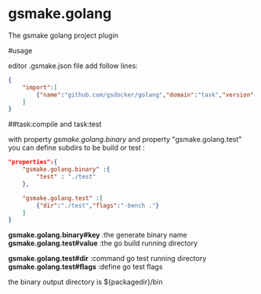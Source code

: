 # gsmake.golang
The gsmake golang project plugin

#usage

editor .gsmake.json file add follow lines:

```json
{
    "import":[
        {"name":"github.com/gsdocker/golang","domain":"task","version":"v2.0"}
    ]
}
```

##task:compile and task:test

with property *gsmake.golang.binary* and property "gsmake.golang.test" you can define subdirs to be build or test :


```json
"properties":{
    "gsmake.golang.binary" :{
        "test" : "./test"
    },

    "gsmake.golang.test" :[
        {"dir":"./test","flags":"-bench ."}
    ]
}
```

**gsmake.golang.binary#key** :the generate binary name
**gsmake.golang.test#value** :the go build running directory

**gsmake.golang.test#dir** :command go test running directory
**gsmake.golang.test#flags** :define go test flags


the binary output directory is ${packagedir}/bin
